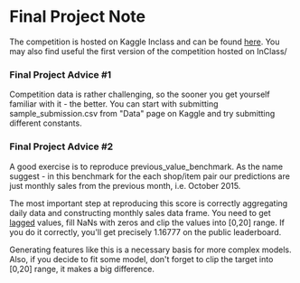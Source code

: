 # Final Project Note

The competition is hosted on Kaggle Inclass and can be found [here](https://www.kaggle.com/c/competitive-data-science-predict-future-sales). You may also find useful the first version of the competition hosted on InClass/

### Final Project Advice #1

Competition data is rather challenging, so the sooner you get yourself familiar with it - the better. You can start with submitting sample_submission.csv from "Data" page on Kaggle and try submitting different constants.

### Final Project Advice #2

A good exercise is to reproduce previous_value_benchmark. As the name suggest - in this benchmark for the each shop/item pair our predictions are just monthly sales from the previous month, i.e. October 2015.

The most important step at reproducing this score is correctly aggregating daily data and constructing monthly sales data frame. You need to get [lagged](https://en.wikipedia.org/wiki/Lag_operator) values, fill NaNs with zeros and clip the values into [0,20] range. If you do it correctly, you'll get precisely 1.16777 on the public leaderboard.

Generating features like this is a necessary basis for more complex models. Also, if you decide to fit some model, don't forget to clip the target into [0,20] range, it makes a big difference.

